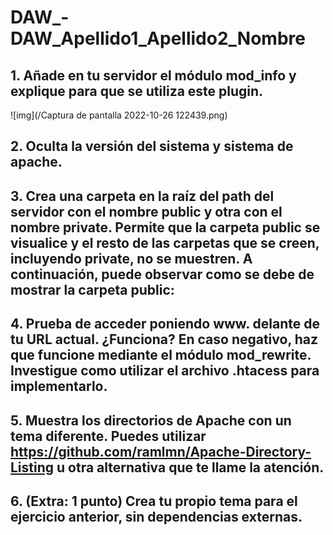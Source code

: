 # DAW_-DAW_Apellido1_Apellido2_Nombre
## 1. Añade en tu servidor el módulo mod_info y explique para que se utiliza este plugin.

![img](/Captura de pantalla 2022-10-26 122439.png)


## 2. Oculta la versión del sistema y sistema de apache.

## 3. Crea una carpeta en la raíz del path del servidor con el nombre public y otra con el nombre private. Permite que la carpeta public se visualice y el resto de las carpetas que se creen, incluyendo private, no se muestren. A continuación, puede observar como se debe de mostrar la carpeta public:

## 4. Prueba de acceder poniendo www. delante de tu URL actual. ¿Funciona? En caso negativo, haz que funcione mediante el módulo mod_rewrite. Investigue como utilizar el archivo .htacess para implementarlo.

## 5. Muestra los directorios de Apache con un tema diferente. Puedes utilizar https://github.com/ramlmn/Apache-Directory-Listing u otra alternativa que te llame la atención.

## 6. (Extra: 1 punto) Crea tu propio tema para el ejercicio anterior, sin dependencias externas.
